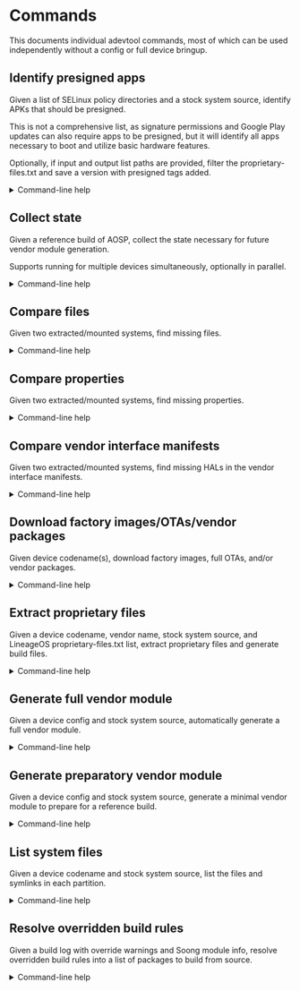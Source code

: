 # Commands

This documents individual adevtool commands, most of which can be used independently without a config or full device bringup.

## Identify presigned apps

Given a list of SELinux policy directories and a stock system source, identify APKs that should be presigned.

This is not a comprehensive list, as signature permissions and Google Play updates can also require apps to be presigned, but it will identify all apps necessary to boot and utilize basic hardware features.

Optionally, if input and output list paths are provided, filter the proprietary-files.txt and save a version with presigned tags added.

<details>
<summary>Command-line help</summary>

```
check for APKs that should be presigned

USAGE
  $ adevtool check-presigned [LISTPATH]

ARGUMENTS
  LISTPATH  path to LineageOS-compatible proprietary-files.txt list

OPTIONS
  -a, --aapt2=aapt2        [default: out/host/linux-x86/bin/aapt2] path to aapt2 executable
  -b, --buildId=buildId    build ID of the stock images (optional, only used for locating factory images)
  -d, --device=device      (required) device codename
  -h, --help               show CLI help
  -o, --outList=outList    output path for new proprietary-files.txt with PRESIGNED tags
  -p, --sepolicy=sepolicy  (required) paths to device and vendor sepolicy dirs

  -s, --stockSrc=stockSrc  (required) path to (extracted) factory images, (mounted) images, (extracted) OTA package, 
                           OTA payload, or directory containing any such files (optionally under device and/or build ID 
                           directory)

  -t, --useTemp            use a temporary directory for all extraction (prevents reusing extracted files across runs)
```

</details>

## Collect state

Given a reference build of AOSP, collect the state necessary for future vendor module generation.

Supports running for multiple devices simultaneously, optionally in parallel.

<details>
<summary>Command-line help</summary>

```
collect built system state for use with other commands

USAGE
  $ adevtool collect-state OUTPUT_PATH

ARGUMENTS
  OUTPUT_PATH  output path for system state JSON file(s)

OPTIONS
  -a, --aapt2=aapt2      [default: out/host/linux-x86/bin/aapt2] path to aapt2 executable
  -d, --device=device    (required) name of target device
  -h, --help             show CLI help
  -p, --parallel         generate devices in parallel (causes buggy progress spinners)
  -r, --outRoot=outRoot  [default: out] path to AOSP build output directory (out/)
```

</details>

## Compare files

Given two extracted/mounted systems, find missing files.

<details>
<summary>Command-line help</summary>

```
find missing system files compared to a reference system

USAGE
  $ adevtool diff-files SOURCEREF SOURCENEW

ARGUMENTS
  SOURCEREF  path to root of reference system
  SOURCENEW  path to root of new system

OPTIONS
  -a, --all   show all differences, not only missing/removed files
  -h, --help  show CLI help
```

</details>

## Compare properties

Given two extracted/mounted systems, find missing properties.

<details>
<summary>Command-line help</summary>

```
find missing and different properties compared to a reference system

USAGE
  $ adevtool diff-props SOURCEREF SOURCENEW

ARGUMENTS
  SOURCEREF  path to root of reference system
  SOURCENEW  path to root of new system

OPTIONS
  -a, --all           show all differences, not only missing props
  -b, --includeBuild  include build props
  -h, --help          show CLI help
```

</details>

## Compare vendor interface manifests

Given two extracted/mounted systems, find missing HALs in the vendor interface manifests.

<details>
<summary>Command-line help</summary>

```
find missing vintf declarations compared to a reference system

USAGE
  $ adevtool diff-vintf SOURCEREF SOURCENEW [OUTPATH]

ARGUMENTS
  SOURCEREF  path to root of reference system
  SOURCENEW  path to root of new system
  OUTPATH    output path for manifest fragment with missing HALs

OPTIONS
  -a, --all   show all differences, not only missing/removed HALs
  -h, --help  show CLI help
```

</details>

## Download factory images/OTAs/vendor packages

Given device codename(s), download factory images, full OTAs, and/or vendor packages.

<details>
<summary>Command-line help</summary>

```
download device factory images, OTAs, and/or vendor packages

USAGE
  $ adevtool download OUT

ARGUMENTS
  OUT  directory to save downloaded files in

OPTIONS
  -b, --buildId=buildId          (required) [default: latest] build ID(s) of the images to download
  -d, --device=device            (required) device(s) to download images for
  -h, --help                     show CLI help
  -t, --type=factory|ota|vendor  [default: factory] type(s) of images to download
```

</details>

## Extract proprietary files

Given a device codename, vendor name, stock system source, and LineageOS proprietary-files.txt list, extract proprietary files and generate build files.

<details>
<summary>Command-line help</summary>

```
extract proprietary files

USAGE
  $ adevtool extract LISTPATH

ARGUMENTS
  LISTPATH  path to LineageOS-compatible proprietary-files.txt list

OPTIONS
  -b, --buildId=buildId    build ID of the stock images (optional, only used for locating factory images)
  -d, --device=device      (required) device codename
  -h, --help               show CLI help
  -k, --skipCopy           skip file copying and only generate build files

  -s, --stockSrc=stockSrc  (required) path to (extracted) factory images, (mounted) images, (extracted) OTA package, 
                           OTA payload, or directory containing any such files (optionally under device and/or build ID 
                           directory)

  -t, --useTemp            use a temporary directory for all extraction (prevents reusing extracted files across runs)

  -v, --vendor=vendor      (required) device vendor/OEM name
```

</details>

## Generate full vendor module

Given a device config and stock system source, automatically generate a full vendor module.

<details>
<summary>Command-line help</summary>

```
generate all vendor parts automatically

USAGE
  $ adevtool generate-all CONFIG

ARGUMENTS
  CONFIG  path to device-specific YAML config

OPTIONS
  -a, --aapt2=aapt2              [default: out/host/linux-x86/bin/aapt2] path to aapt2 executable
  -b, --buildId=buildId          build ID of the stock images (optional, only used for locating factory images)

  -c, --customSrc=customSrc      [default: out] path to AOSP build output directory (out/) or (directory containing) 
                                 JSON state file

  -f, --factoryPath=factoryPath  path to stock factory images zip (for extracting firmware if stockSrc is not factory 
                                 images)

  -h, --help                     show CLI help

  -k, --skipCopy                 skip file copying and only generate build files

  -p, --parallel                 generate devices in parallel (causes buggy progress spinners)

  -s, --stockSrc=stockSrc        (required) path to (extracted) factory images, (mounted) images, (extracted) OTA 
                                 package, OTA payload, or directory containing any such files (optionally under device 
                                 and/or build ID directory)

  -t, --useTemp                  use a temporary directory for all extraction (prevents reusing extracted files across 
                                 runs)
```

</details>

## Generate preparatory vendor module

Given a device config and stock system source, generate a minimal vendor module to prepare for a reference build.

<details>
<summary>Command-line help</summary>

```
generate vendor parts to prepare for reference AOSP build (e.g. for collect-state)

USAGE
  $ adevtool generate-prep CONFIG

ARGUMENTS
  CONFIG  path to device-specific YAML config

OPTIONS
  -b, --buildId=buildId    build ID of the stock images (optional, only used for locating factory images)
  -h, --help               show CLI help
  -k, --skipCopy           skip file copying and only generate build files
  -p, --parallel           generate devices in parallel (causes buggy progress spinners)

  -s, --stockSrc=stockSrc  (required) path to (extracted) factory images, (mounted) images, (extracted) OTA package, 
                           OTA payload, or directory containing any such files (optionally under device and/or build ID 
                           directory)

  -t, --useTemp            use a temporary directory for all extraction (prevents reusing extracted files across runs)
```

</details>

## List system files

Given a device codename and stock system source, list the files and symlinks in each partition.

<details>
<summary>Command-line help</summary>

```
list system files and symlinks important for blobs

USAGE
  $ adevtool list-files OUT

ARGUMENTS
  OUT  directory to write partition file lists to

OPTIONS
  -b, --buildId=buildId    build ID of the stock images (optional, only used for locating factory images)
  -d, --device=device      (required) device codename
  -h, --help               show CLI help

  -s, --stockSrc=stockSrc  (required) path to (extracted) factory images, (mounted) images, (extracted) OTA package, 
                           OTA payload, or directory containing any such files (optionally under device and/or build ID 
                           directory)

  -t, --useTemp            use a temporary directory for all extraction (prevents reusing extracted files across runs)
```

</details>

## Resolve overridden build rules

Given a build log with override warnings and Soong module info, resolve overridden build rules into a list of packages to build from source.

<details>
<summary>Command-line help</summary>

```
resolve packages to build from a list of overridden targets

USAGE
  $ adevtool resolve-overrides OVERRIDELIST MODULEINFO

ARGUMENTS
  OVERRIDELIST  path to file containing build output with override warnings
  MODULEINFO    path to Soong module-info.json (out/target/product/$device/module-info.json)

OPTIONS
  -h, --help  show CLI help
```

</details>
